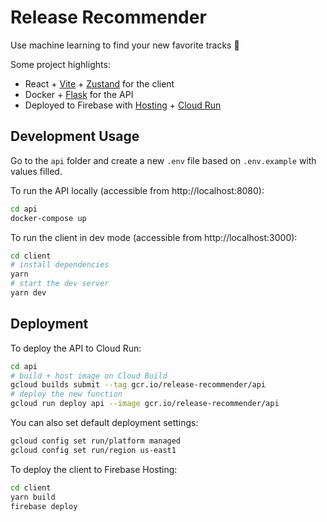 # Release Recommender

Use machine learning to find your new favorite tracks 🎵

Some project highlights:

- React + [Vite](https://github.com/vitejs/vite) + [Zustand](https://github.com/pmndrs/zustand) for the client
- Docker + [Flask](https://github.com/pallets/flask) for the API
- Deployed to Firebase with [Hosting](https://firebase.google.com/docs/hosting) + [Cloud Run](https://firebase.google.com/docs/hosting/cloud-run)

## Development Usage

Go to the `api` folder and create a new `.env` file based on `.env.example` with values filled.

To run the API locally (accessible from http://localhost:8080):

```bash
cd api
docker-compose up
```

To run the client in dev mode (accessible from http://localhost:3000):

```bash
cd client
# install dependencies
yarn
# start the dev server
yarn dev
```

## Deployment

To deploy the API to Cloud Run:

```bash
cd api
# build + host image on Cloud Build
gcloud builds submit --tag gcr.io/release-recommender/api
# deploy the new function
gcloud run deploy api --image gcr.io/release-recommender/api
```

You can also set default deployment settings:

```bash
gcloud config set run/platform managed
gcloud config set run/region us-east1
```

To deploy the client to Firebase Hosting:

```bash
cd client
yarn build
firebase deploy
```
